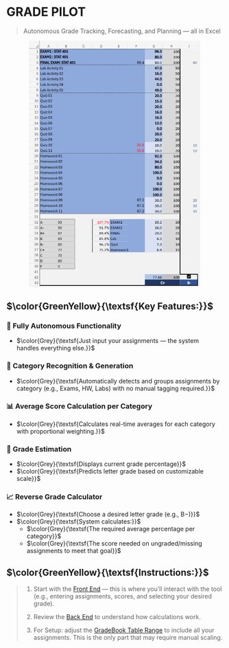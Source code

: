 # GRADE PILOT
> Autonomous Grade Tracking, Forecasting, and Planning — all in Excel
<div align="center">
  <img src="https://github.com/Kyros0718/EXCEL_Project/blob/main/Projects_Image_Folder%20/Grade_Pilot_Images/Grade%20Pilot%20Representation.png" width=400>
</div>

## $\color{GreenYellow}{\textsf{Key Features:}}$

### **🚀 Fully Autonomous Functionality**
- $\color{Grey}{\textsf{Just input your assignments — the system handles everything else.}}$ 

### **📂 Category Recognition & Generation**
- $\color{Grey}{\textsf{Automatically detects and groups assignments by category (e.g., Exams, HW, Labs) with no manual tagging required.}}$ 

### **📊 Average Score Calculation per Category**
- $\color{Grey}{\textsf{Calculates real-time averages for each category with proportional weighting.}}$ 

### **🎯 Grade Estimation**
- $\color{Grey}{\textsf{Displays current grade percentage}}$
- $\color{Grey}{\textsf{Predicts letter grade based on customizable scale}}$ 

### **📈 Reverse Grade Calculator**
- $\color{Grey}{\textsf{Choose a desired letter grade (e.g., B−)}}$
- $\color{Grey}{\textsf{System calculates:}}$
  - $\color{Grey}{\textsf{The required average percentage per category}}$
  - $\color{Grey}{\textsf{The score needed on ungraded/missing assignments to meet that goal}}$

## $\color{GreenYellow}{\textsf{Instructions:}}$
> 1. Start with the [Front End](https://github.com/Kyros0718/EXCEL_Project/edit/main/Grade_Pilot/FrontEnd.md) — this is where you’ll interact with the tool (e.g., entering assignments, scores, and selecting your desired grade).
>
> 2. Review the [Back End](https://github.com/Kyros0718/EXCEL_Project/blob/main/Grade_Pilot/BackEnd.md) to understand how calculations work.
>
> 3. For Setup: adjust the [GradeBook Table Range](https://github.com/Kyros0718/EXCEL_Project/blob/main/Grade_Pilot/BackEnd.md#gradebook-range-semi-automatic-setup-required) to include all your assignments. This is the only part that may require manual scaling.
